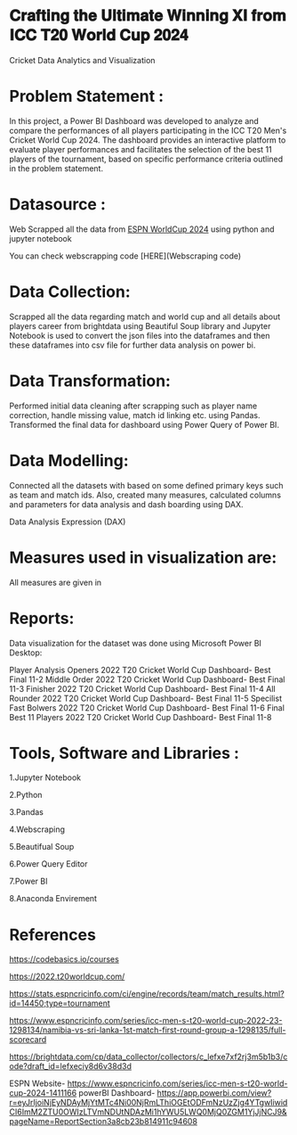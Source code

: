# 𝐂𝐫𝐚𝐟𝐭𝐢𝐧𝐠 𝐭𝐡𝐞 𝐔𝐥𝐭𝐢𝐦𝐚𝐭𝐞 𝐖𝐢𝐧𝐧𝐢𝐧𝐠 𝐗𝐈 𝐟𝐫𝐨𝐦 𝐈𝐂𝐂 𝐓𝟐𝟎 𝐖𝐨𝐫𝐥𝐝 𝐂𝐮𝐩 𝟐𝟎𝟐𝟒
Cricket Data Analytics and Visualization

# Problem Statement :

In this project, a Power BI Dashboard was developed to analyze and compare the performances of all players participating in the ICC T20 Men's Cricket World Cup 2024. The dashboard provides an interactive platform to evaluate player performances and facilitates the selection of the best 11 players of the tournament, based on specific performance criteria outlined in the problem statement.
# Datasource :
Web Scrapped all the data from [ESPN WorldCup 2024](https://www.espncricinfo.com/series/icc-men-s-t20-world-cup-2024-1411166) using python and jupyter notebook

You can check webscrapping code [HERE](Webscraping code)

# Data Collection:
Scrapped all the data regarding match and world cup and all details about players career from brightdata using Beautiful Soup library and Jupyter Notebook is used to convert the json files into the dataframes and then these dataframes into csv file for further data analysis on power bi.

# Data Transformation:
Performed initial data cleaning after scrapping such as player name correction, handle missing value, match id linking etc. using Pandas. Transformed the final data for dashboard using Power Query of Power BI.

# Data Modelling:
Connected all the datasets with based on some defined primary keys such as team and match ids. Also, created many measures, calculated columns and parameters for data analysis and dash boarding using DAX.

Data Analysis Expression (DAX)
# Measures used in visualization are:
All measures are given in 

# Reports:
Data visualization for the dataset was done using Microsoft Power BI Desktop:

Player Analysis
Openers
2022 T20 Cricket World Cup Dashboard- Best Final 11-2
Middle Order
2022 T20 Cricket World Cup Dashboard- Best Final 11-3
Finisher
2022 T20 Cricket World Cup Dashboard- Best Final 11-4
All Rounder
2022 T20 Cricket World Cup Dashboard- Best Final 11-5
Specilist Fast Bolwers
2022 T20 Cricket World Cup Dashboard- Best Final 11-6
Final Best 11 Players
2022 T20 Cricket World Cup Dashboard- Best Final 11-8
# Tools, Software and Libraries :
1.Jupyter Notebook

2.Python

3.Pandas

4.Webscraping

5.Beautifual Soup

6.Power Query Editor

7.Power BI

8.Anaconda Envirement

# References
https://codebasics.io/courses

https://2022.t20worldcup.com/

https://stats.espncricinfo.com/ci/engine/records/team/match_results.html?id=14450;type=tournament

https://www.espncricinfo.com/series/icc-men-s-t20-world-cup-2022-23-1298134/namibia-vs-sri-lanka-1st-match-first-round-group-a-1298135/full-scorecard

https://brightdata.com/cp/data_collector/collectors/c_lefxe7xf2rj3m5b1b3/code?draft_id=lefxeciy8d6v38d3d


ESPN Website- https://www.espncricinfo.com/series/icc-men-s-t20-world-cup-2024-1411166
powerBI Dashboard- https://app.powerbi.com/view?r=eyJrIjoiNjEyNDAyMjYtMTc4Ni00NjRmLThiOGEtODFmNzUzZjg4YTgwIiwidCI6ImM2ZTU0OWIzLTVmNDUtNDAzMi1hYWU5LWQ0MjQ0ZGM1YjJjNCJ9&pageName=ReportSection3a8cb23b814911c94608
